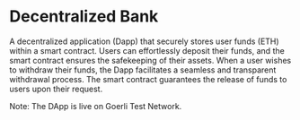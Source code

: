 # Decentralized Bank

A decentralized application (Dapp) that securely stores user funds (ETH) within a smart contract. Users can effortlessly deposit their funds, and the smart contract ensures the safekeeping of their assets. When a user wishes to withdraw their funds, the Dapp facilitates a seamless and transparent withdrawal process. The smart contract guarantees the release of funds to users upon their request.

Note: The DApp is live on Goerli Test Network.
